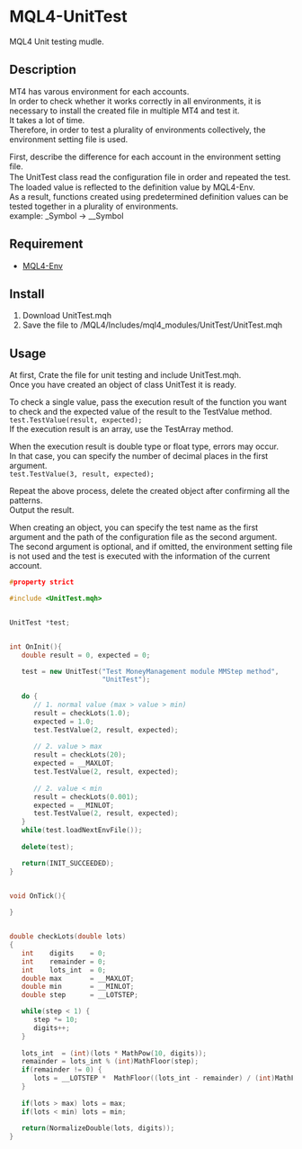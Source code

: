 # MQL4-UnitTest
MQL4 Unit testing mudle.  


## Description
MT4 has varous environment for each accounts.  
In order to check whether it works correctly in all environments, it is necessary to install the created file in multiple MT4 and test it.  
It takes a lot of time.  
Therefore, in order to test a plurality of environments collectively, the environment setting file is used.

First, describe the difference for each account in the environment setting file.  
The UnitTest class read the configuration file in order and repeated the test.　　
The loaded value is reflected to the definition value by MQL4-Env.  
As a result, functions created using predetermined definition values can be tested together in a plurality of environments.  
example: \_Symbol -> \_\_Symbol


## Requirement
- [MQL4-Env](https://github.com/KeisukeIwabuchi/MQL4-Env)


## Install
1. Download UnitTest.mqh
2. Save the file to /MQL4/Includes/mql4_modules/UnitTest/UnitTest.mqh


## Usage
At first, Crate the file for unit testing and include UnitTest.mqh.  
Once you have created an object of class UnitTest it is ready.  

To check a single value, pass the execution result of the function you want to check and the expected value of the result to the TestValue method.  
`test.TestValue(result, expected);`  
If the execution result is an array, use the TestArray method. 


When the execution result is double type or float type, errors may occur.  
In that case, you can specify the number of decimal places in the first argument.  
`test.TestValue(3, result, expected);`   
 
Repeat the above process, delete the created object after confirming all the patterns.  
Output the result. 

When creating an object, you can specify the test name as the first argument and the path of the configuration file as the second argument.  
The second argument is optional, and if omitted, the environment setting file is not used and the test is executed with the information of the current account.  

``` cpp
#property strict

#include <UnitTest.mqh>


UnitTest *test;


int OnInit(){
   double result = 0, expected = 0;

   test = new UnitTest("Test MoneyManagement module MMStep method",
                       "UnitTest");
   
   do {
      // 1. normal value (max > value > min)
      result = checkLots(1.0);
      expected = 1.0;
      test.TestValue(2, result, expected);
      
      // 2. value > max
      result = checkLots(20);
      expected = __MAXLOT;
      test.TestValue(2, result, expected);
      
      // 2. value < min
      result = checkLots(0.001);
      expected = __MINLOT;
      test.TestValue(2, result, expected);
   }
   while(test.loadNextEnvFile());
   
   delete(test);

   return(INIT_SUCCEEDED);
}


void OnTick(){
   
}


double checkLots(double lots)
{
   int    digits    = 0;
   int    remainder = 0;
   int    lots_int  = 0;
   double max       = __MAXLOT;
   double min       = __MINLOT;
   double step      = __LOTSTEP;

   while(step < 1) {
      step *= 10;
      digits++;
   }
   
   lots_int  = (int)(lots * MathPow(10, digits));
   remainder = lots_int % (int)MathFloor(step);
   if(remainder != 0) {
      lots = __LOTSTEP *  MathFloor((lots_int - remainder) / (int)MathFloor(step));
   }
   
   if(lots > max) lots = max;
   if(lots < min) lots = min;
   
   return(NormalizeDouble(lots, digits));
}
```
